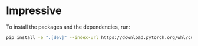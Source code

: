 # Impressive

To install the packages and the dependencies, run:
```bash
pip install -e ".[dev]" --index-url https://download.pytorch.org/whl/cu121
```
